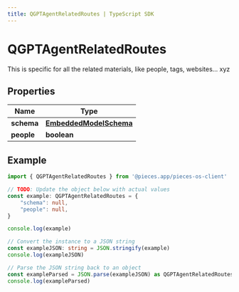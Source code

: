 ```yaml
---
title: QGPTAgentRelatedRoutes | TypeScript SDK
---
```



# QGPTAgentRelatedRoutes

This is specific for all the related materials, like people, tags, websites... xyz

## Properties

Name | Type
------------ | -------------
**schema** | [**EmbeddedModelSchema**](EmbeddedModelSchema)
**people** | **boolean**

## Example

```typescript
import { QGPTAgentRelatedRoutes } from '@pieces.app/pieces-os-client'

// TODO: Update the object below with actual values
const example: QGPTAgentRelatedRoutes = {
    "schema": null,
    "people": null,
}

console.log(example)

// Convert the instance to a JSON string
const exampleJSON: string = JSON.stringify(example)
console.log(exampleJSON)

// Parse the JSON string back to an object
const exampleParsed = JSON.parse(exampleJSON) as QGPTAgentRelatedRoutes
console.log(exampleParsed)
```


